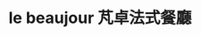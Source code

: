 ---
title: "le beaujour 芃卓法式餐廳"
description: "le beaujour 芃卓法式餐廳"
layout: shop
keywords:
  - 美食競賽
  - 台灣美食
  - 美食精選
datePublished: "2025-06-30"
dateModified: "2025-07-03"
city: "台北市"
district: "中山區"
address: "台北市中山區南京東路二段118號"
phone: "0221819950"
geo: "25.051908757185448, 121.53258627362912"
google_map: "https://maps.app.goo.gl/NUzFiMe4YMDtiLNT7"
footinder: "https://footinder.com.tw/%E5%8F%B0%E5%8C%97%E5%B8%82%E4%B8%AD%E5%B1%B1%E5%8D%80/153100/"
official: "https://lebeaujour.com.tw/"
award:
  - name: "500盤"
    year: "2024"
    entries:
      - dishes:
          - "松露烤雞"

---